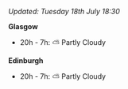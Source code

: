 *Updated: Tuesday 18th July 18:30*

**Glasgow**

* 20h - 7h: :partly_sunny: Partly Cloudy

**Edinburgh**

* 20h - 7h: :partly_sunny: Partly Cloudy
